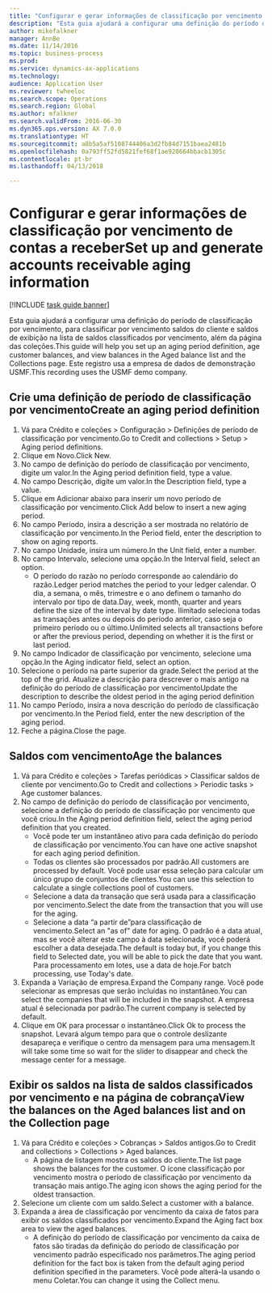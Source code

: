 ```yaml
--- 
title: "Configurar e gerar informações de classificação por vencimento de contas a receber"
description: "Esta guia ajudará a configurar uma definição do período de classificação por vencimento, para classificar por vencimento saldos do cliente e saldos de exibição na lista de saldos classificados por vencimento, além da página das coleções."
author: mikefalkner
manager: AnnBe
ms.date: 11/14/2016
ms.topic: business-process
ms.prod: 
ms.service: dynamics-ax-applications
ms.technology: 
audience: Application User
ms.reviewer: twheeloc
ms.search.scope: Operations
ms.search.region: Global
ms.author: mfalkner
ms.search.validFrom: 2016-06-30
ms.dyn365.ops.version: AX 7.0.0
ms.translationtype: HT
ms.sourcegitcommit: a8b5a5af5108744406a3d2fb84d7151baea2481b
ms.openlocfilehash: 0a793ff52fd5821fef68f1ae928664bbacb1305c
ms.contentlocale: pt-br
ms.lasthandoff: 04/13/2018

---
```

# <a name="set-up-and-generate-accounts-receivable-aging-information"></a><span data-ttu-id="ac958-103">Configurar e gerar informações de classificação por vencimento de contas a receber</span><span class="sxs-lookup"><span data-stu-id="ac958-103">Set up and generate accounts receivable aging information</span></span>

[!INCLUDE [task guide banner](../../includes/task-guide-banner.md)]

<span data-ttu-id="ac958-104">Esta guia ajudará a configurar uma definição do período de classificação por vencimento, para classificar por vencimento saldos do cliente e saldos de exibição na lista de saldos classificados por vencimento, além da página das coleções.</span><span class="sxs-lookup"><span data-stu-id="ac958-104">This guide will help you set up an aging period definition, age customer balances, and view balances in the Aged balance list and the Collections page.</span></span> <span data-ttu-id="ac958-105">Este registro usa a empresa de dados de demonstração USMF.</span><span class="sxs-lookup"><span data-stu-id="ac958-105">This recording uses the USMF demo company.</span></span>


## <a name="create-an-aging-period-definition"></a><span data-ttu-id="ac958-106">Crie uma definição de período de classificação por vencimento</span><span class="sxs-lookup"><span data-stu-id="ac958-106">Create an aging period definition</span></span>
1. <span data-ttu-id="ac958-107">Vá para Crédito e coleções > Configuração > Definições de período de classificação por vencimento.</span><span class="sxs-lookup"><span data-stu-id="ac958-107">Go to Credit and collections > Setup > Aging period definitions.</span></span>
2. <span data-ttu-id="ac958-108">Clique em Novo.</span><span class="sxs-lookup"><span data-stu-id="ac958-108">Click New.</span></span>
3. <span data-ttu-id="ac958-109">No campo de definição do período de classificação por vencimento, digite um valor.</span><span class="sxs-lookup"><span data-stu-id="ac958-109">In the Aging period definition field, type a value.</span></span>
4. <span data-ttu-id="ac958-110">No campo Descrição, digite um valor.</span><span class="sxs-lookup"><span data-stu-id="ac958-110">In the Description field, type a value.</span></span>
5. <span data-ttu-id="ac958-111">Clique em Adicionar abaixo para inserir um novo período de classificação por vencimento.</span><span class="sxs-lookup"><span data-stu-id="ac958-111">Click Add below to insert a new aging period.</span></span>
6. <span data-ttu-id="ac958-112">No campo Período, insira a descrição a ser mostrada no relatório de classificação por vencimento.</span><span class="sxs-lookup"><span data-stu-id="ac958-112">In the Period field, enter the description to show on aging reports.</span></span>
7. <span data-ttu-id="ac958-113">No campo Unidade, insira um número.</span><span class="sxs-lookup"><span data-stu-id="ac958-113">In the Unit field, enter a number.</span></span>
8. <span data-ttu-id="ac958-114">No campo Intervalo, selecione uma opção.</span><span class="sxs-lookup"><span data-stu-id="ac958-114">In the Interval field, select an option.</span></span>
    * <span data-ttu-id="ac958-115">O período do razão no período corresponde ao calendário do razão.</span><span class="sxs-lookup"><span data-stu-id="ac958-115">Ledger period matches the period to your ledger calendar.</span></span> <span data-ttu-id="ac958-116">O dia, a semana, o mês, trimestre e o ano definem o tamanho do intervalo por tipo de data.</span><span class="sxs-lookup"><span data-stu-id="ac958-116">Day, week, month, quarter and years define the size of the interval by date type.</span></span> <span data-ttu-id="ac958-117">Ilimitado seleciona todas as transações antes ou depois do período anterior, caso seja o primeiro período ou o último.</span><span class="sxs-lookup"><span data-stu-id="ac958-117">Unlimited selects all transactions before or after the previous period, depending on whether it is the first or last period.</span></span>  
9. <span data-ttu-id="ac958-118">No campo Indicador de classificação por vencimento, selecione uma opção.</span><span class="sxs-lookup"><span data-stu-id="ac958-118">In the Aging indicator field, select an option.</span></span>
10. <span data-ttu-id="ac958-119">Selecione o período na parte superior da grade.</span><span class="sxs-lookup"><span data-stu-id="ac958-119">Select the period at the top of the grid.</span></span> <span data-ttu-id="ac958-120">Atualize a descrição para descrever o mais antigo na definição do período de classificação por vencimento</span><span class="sxs-lookup"><span data-stu-id="ac958-120">Update the description to describe the oldest period in the aging period definition</span></span>
11. <span data-ttu-id="ac958-121">No campo Período, insira a nova descrição do período de classificação por vencimento.</span><span class="sxs-lookup"><span data-stu-id="ac958-121">In the Period field, enter the new description of the aging period.</span></span>
12. <span data-ttu-id="ac958-122">Feche a página.</span><span class="sxs-lookup"><span data-stu-id="ac958-122">Close the page.</span></span>

## <a name="age-the-balances"></a><span data-ttu-id="ac958-123">Saldos com vencimento</span><span class="sxs-lookup"><span data-stu-id="ac958-123">Age the balances</span></span>
1. <span data-ttu-id="ac958-124">Vá para Crédito e coleções > Tarefas periódicas > Classificar saldos de cliente por vencimento.</span><span class="sxs-lookup"><span data-stu-id="ac958-124">Go to Credit and collections > Periodic tasks > Age customer balances.</span></span>
2. <span data-ttu-id="ac958-125">No campo de definição do período de classificação por vencimento, selecione a definição do período de classificação por vencimento que você criou.</span><span class="sxs-lookup"><span data-stu-id="ac958-125">In the Aging period definition field, select the aging period definition that you created.</span></span>
    * <span data-ttu-id="ac958-126">Você pode ter um instantâneo ativo para cada definição do período de classificação por vencimento.</span><span class="sxs-lookup"><span data-stu-id="ac958-126">You can have one active snapshot for each aging period definition.</span></span>  
    * <span data-ttu-id="ac958-127">Todas os clientes são processados por padrão.</span><span class="sxs-lookup"><span data-stu-id="ac958-127">All customers are processed by default.</span></span> <span data-ttu-id="ac958-128">Você pode usar essa seleção para calcular um único grupo de conjuntos de clientes.</span><span class="sxs-lookup"><span data-stu-id="ac958-128">You can use this selection to calculate a single collections pool of customers.</span></span>  
    * <span data-ttu-id="ac958-129">Selecione a data da transação que será usada para a classificação por vencimento.</span><span class="sxs-lookup"><span data-stu-id="ac958-129">Select the date from the transaction that you will use for the aging.</span></span>  
    * <span data-ttu-id="ac958-130">Selecione a data “a partir de”para classificação de vencimento.</span><span class="sxs-lookup"><span data-stu-id="ac958-130">Select an "as of" date for aging.</span></span> <span data-ttu-id="ac958-131">O padrão é a data atual, mas se você alterar este campo à data selecionada, você poderá escolher a data desejada.</span><span class="sxs-lookup"><span data-stu-id="ac958-131">The default is today but, if you change this field to Selected date, you will be able to pick the date that you want.</span></span> <span data-ttu-id="ac958-132">Para processamento em lotes, use a data de hoje.</span><span class="sxs-lookup"><span data-stu-id="ac958-132">For batch processing, use Today's date.</span></span>  
3. <span data-ttu-id="ac958-133">Expanda a Variação de empresa.</span><span class="sxs-lookup"><span data-stu-id="ac958-133">Expand the Company range.</span></span> <span data-ttu-id="ac958-134">Você pode selecionar as empresas que serão incluídas no instantâneo.</span><span class="sxs-lookup"><span data-stu-id="ac958-134">You can select the companies that will be included in the snapshot.</span></span> <span data-ttu-id="ac958-135">A empresa atual é selecionada por padrão.</span><span class="sxs-lookup"><span data-stu-id="ac958-135">The current company is selected by default.</span></span>
4. <span data-ttu-id="ac958-136">Clique em OK para processar o instantâneo.</span><span class="sxs-lookup"><span data-stu-id="ac958-136">Click Ok to process the snapshot.</span></span> <span data-ttu-id="ac958-137">Levará algum tempo para que o controle deslizante desapareça e verifique o centro da mensagem para uma mensagem.</span><span class="sxs-lookup"><span data-stu-id="ac958-137">It will take some time so wait for the slider to disappear and check the message center for a message.</span></span>

## <a name="view-the-balances-on-the-aged-balances-list-and-on-the-collection-page"></a><span data-ttu-id="ac958-138">Exibir os saldos na lista de saldos classificados por vencimento e na página de cobrança</span><span class="sxs-lookup"><span data-stu-id="ac958-138">View the balances on the Aged balances list and on the Collection page</span></span>
1. <span data-ttu-id="ac958-139">Vá para Crédito e coleções > Cobranças > Saldos antigos.</span><span class="sxs-lookup"><span data-stu-id="ac958-139">Go to Credit and collections > Collections > Aged balances.</span></span>
    * <span data-ttu-id="ac958-140">A página de listagem mostra os saldos do cliente.</span><span class="sxs-lookup"><span data-stu-id="ac958-140">The list page shows the balances for the customer.</span></span> <span data-ttu-id="ac958-141">O ícone classificação por vencimento mostra o período de classificação por vencimento da transação mais antigo.</span><span class="sxs-lookup"><span data-stu-id="ac958-141">The aging icon shows the aging period for the oldest transaction.</span></span>  
2. <span data-ttu-id="ac958-142">Selecione um cliente com um saldo.</span><span class="sxs-lookup"><span data-stu-id="ac958-142">Select a customer with a balance.</span></span>
3. <span data-ttu-id="ac958-143">Expanda a área de classificação por vencimento da caixa de fatos para exibir os saldos classificados por vencimento.</span><span class="sxs-lookup"><span data-stu-id="ac958-143">Expand the Aging fact box area to view the aged balances.</span></span>
    * <span data-ttu-id="ac958-144">A definição do período de classificação por vencimento da caixa de fatos são tiradas da definição do período de classificação por vencimento padrão especificado nos parâmetros.</span><span class="sxs-lookup"><span data-stu-id="ac958-144">The aging period definition for the fact box is taken from the default aging period definition specified in the parameters.</span></span> <span data-ttu-id="ac958-145">Você pode alterá-la usando o menu Coletar.</span><span class="sxs-lookup"><span data-stu-id="ac958-145">You can change it using the Collect menu.</span></span>  


